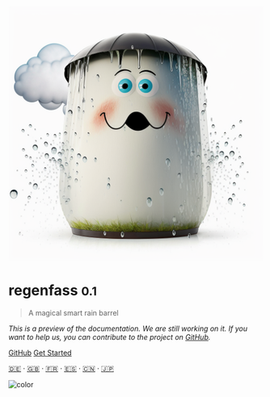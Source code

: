<!-- _coverpage.md -->

![logo](_media/barrel.png ':size=400')

# regenfass <small>0.1</small>

> A magical smart rain barrel

*This is a preview of the documentation. We are still working on it. If you want to help us, you can contribute to the project on [GitHub](https://gitgub.com/ttnleipzig/regenfass-docs).*

[GitHub](https://github.com/ttnleipzig/regenfass)
[Get Started](#docsify)

[🇩🇪](README.de.md) ‧ [🇬🇧](README.md) ‧ [🇫🇷](README.fr.md) ‧ [🇪🇸](README.es.md) ‧ [🇨🇳](README.zh-CH.md) ‧ [🇯🇵](README.ja.md)

<!-- background color -->

![color](#fcfbfb)
